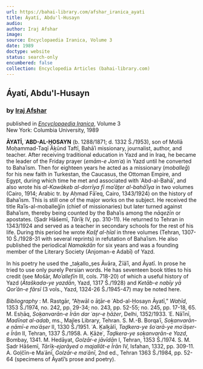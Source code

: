 ```yaml
---
url: https://bahai-library.com/afshar_iranica_ayati
title: Áyatí, Abdu'l-Husayn
audio: 
author: Iraj Afshar
image: 
source: Encyclopaedia Iranica, Volume 3
date: 1989
doctype: website
status: search-only
encumbered: false
collection: Encyclopedia Articles (bahai-library.com)
---
```



## Áyatí, Abdu'l-Husayn

### by [Iraj Afshar](https://bahai-library.com/author/Iraj+Afshar)

published in [_Encyclopaedia Iranica_](https://bahai-library.com/series/Encyclopaedia%20Iranica), Volume 3  
New York: Columbia University, 1989


**ĀYATĪ, ʿABD-**AL**-ḤOSAYN** (b. 1288/1871; d. 1332 Š./1953), son of Mollā Moḥammad-Taqī Āḵūnd Taftī, Bahāʾi missionary, journalist, author, and teacher. After receiving traditional education in Yazd and in Iraq, he became the leader of the Friday prayer (_emām-e Jomʿa_) in Yazd until he converted to Bahaʾism. Then for eighteen years he acted as a missionary (_moballeḡ_) for his new faith in Turkestan, the Caucasus, the Ottoman Empire, and Egypt, during which time he met and associated with ʿAbd-al-Bahāʾ, and also wrote his _al-Kawākeb al-dorrīya fī maʾāṯer al-bahāʾīya_ in two volumes (Cairo, 1914; Arabic tr. by Aḥmad Fāʾeq, Cairo, 1343/1924) on the history of Bahaʾism. This is still one of the major works on the subject. He received the title Raʾīs-al-moballeḡīn (chief of missionaries) but later turned against Bahaʾism, thereby being counted by the Bahaʾis among the _nāqeżīn_ or apostates. (Ṣadr Hāšemī, _Tārīḵ_ IV, pp. 310-11). He returned to Tehran in 1343/1924 and served as a teacher in secondary schools for the rest of his life. During this period he wrote _Kašf al-ḥīal_ in three volumes (Tehran, 1307-10 Š./1928-31 with several reprints) in refutation of Bahaʾism. He also published the periodical _Namakdān_ for six years and was a founding member of the Literary Society (Anjoman-e Adabī) of Yazd.

In his poetry he used the _taḵallo_ṣes Āvāra, Żīāʾī, and Āyatī. In prose he tried to use only purely Persian words. He has seventeen book titles to his credit (see Mošār, _Moʾallefīn_ III, cols. 718-20) of which a useful history of Yazd (_Ātaškada-ye yazdān_, Yazd, 1317 Š./1928) and _Ketāb-e nabīy yā Qorʾān-e fārsī_ (3 vols., Yazd, 1324-26 Š./1945-47) may be noted here.

_Bibliography_ : M. Rastgār, “Aḥwāl o āṯār-e ʿAbd-al-Ḥosayn Āyatī,” _Waḥīd_, 1353 Š./1974, no. 242, pp. 29-34; no. 243, pp. 52-55; no. 245, pp. 17-18, 65. M. Esḥāq, _Soḵanvarān-e Īrān dar ʿaṣr-e ḥāżer_, Delhi, 1352/1933. ʿE. Nāʾīnī, _Madīnat al-adab_, ms., Majles Library, Tehran. S. M.-B. Borqaʿī, _Soḵanvarān-e nāmī-e moʿāṣer_ II, 1330 Š./1951. ʿA. Ḵalḵālī, _Taḏkera-ye šoʿarā-ye moʿāṣer-e Īrān_ II, Tehran, 1337 Š./1958. A. Ḵāżeʿ, _Taḏkera-ye soḵanvarān-e Yazd_, Bombay, 1341. M. Hedāyat, _Golzār-e jāvīdān_ I, Tehran, 1353 Š./1974. S. M. Ṣadr Hāšemī, _Tārīḵ-ejarāyed o majallāt-e Īrān_ IV, Isfahan, 1332, pp. 309-11. A. Goḷčīn-e Maʿānī, _Golzār-e maʿānī_, 2nd ed., Tehran 1363 Š./1984, pp. 52-64 (specimens of Āyatī’s prose and poetry).